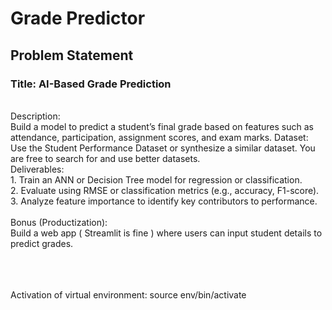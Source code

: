 # Grade Predictor

## Problem Statement

### Title: AI-Based Grade Prediction
<br>
Description:
<br>
Build a model to predict a student’s final grade based on features such as
attendance, participation, assignment scores, and exam marks.
Dataset:
Use the Student Performance Dataset or synthesize a similar dataset. You are
free to search for and use better datasets.
<br>
Deliverables:
<br>
1. Train an ANN or Decision Tree model for regression or classification.<br>
2. Evaluate using RMSE or classification metrics (e.g., accuracy, F1-score).<br>
3. Analyze feature importance to identify key contributors to performance.<br>
<br>
Bonus (Productization):<br>
Build a web app ( Streamlit is fine ) where users can input student details to
predict grades.

<br>
<br>
<br>
<br>

Activation of virtual environment: source env/bin/activate